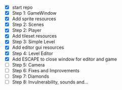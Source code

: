 - [x] start repo
- [x] Step 1: GameWindow
- [x] Add sprite resources
- [x] Step 2: Scenes
- [x] Step 2: Player
- [x] Add tileset resources
- [x] Step 3: Simple Level
- [x] Add editor gui resources
- [x] Step 4: Level Editor
- [x] Add ESCAPE to close window for editor and game
- [ ] Step 5: Camera
- [ ] Step 6: Fixes and Improvements
- [ ] Step 7: Diamonds
- [ ] Step 8: Invulnerability, sounds and...
